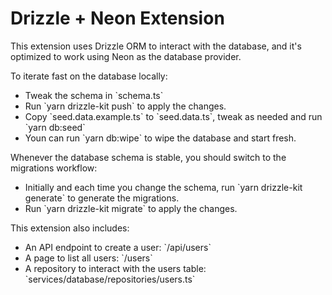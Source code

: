 # Drizzle + Neon Extension

This extension uses Drizzle ORM to interact with the database, and it's optimized to work using Neon as the database provider.

To iterate fast on the database locally:

- Tweak the schema in \`schema.ts\`
- Run \`yarn drizzle-kit push\` to apply the changes.
- Copy \`seed.data.example.ts\` to \`seed.data.ts\`, tweak as needed and run \`yarn db:seed\`
- Youn can run \`yarn db:wipe\` to wipe the database and start fresh.

Whenever the database schema is stable, you should switch to the migrations workflow:

- Initially and each time you change the schema, run \`yarn drizzle-kit generate\` to generate the migrations.
- Run \`yarn drizzle-kit migrate\` to apply the changes.

This extension also includes:

- An API endpoint to create a user: \`/api/users\`
- A page to list all users: \`/users\`
- A repository to interact with the users table: \`services/database/repositories/users.ts\`
